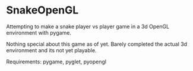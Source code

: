 # SnakeOpenGL
Attempting to make a snake player vs player game in a 3d OpenGL environment with pygame.


Nothing special about this game as of yet. Barely completed the actual 3d environment and its not yet playable.

Requirements: pygame, pyglet, pyopengl
